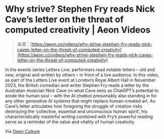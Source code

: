 <!--yml
category: 未分类
date: 2024-05-27 14:57:51
-->

# Why strive? Stephen Fry reads Nick Cave’s letter on the threat of computed creativity | Aeon Videos

> 来源：[https://aeon.co/videos/why-strive-stephen-fry-reads-nick-caves-letter-on-the-threat-of-computed-creativity](https://aeon.co/videos/why-strive-stephen-fry-reads-nick-caves-letter-on-the-threat-of-computed-creativity)

In the events series Letters Live, performers read notable letters – old and new, original and written by others – in front of a live audience. In this video, as part of the Letters Live event at London’s Royal Albert Hall in November 2023, the British comedian and writer Stephen Fry reads a letter by the Australian musician Nick Cave on what Cave sees as ChatGPT’s potential to erode the human soul – with the AI chatbot presumably also standing in for any other generative AI systems that might replace human-created art. As Cave’s letter articulates how foregoing the struggle of creation risks destroying the ‘collective, essential and unconscious human spirit’, his characteristically masterful writing combined with Fry’s powerful reading serve as a reminder of the value and vitality of human creativity.

Via [Open Culture](https://www.openculture.com/2023/11/stephen-fry-reads-nick-caves-stirring-letter-about-chatgpt-and-human-creativity-we-are-fighting-for-the-very-soul-of-the-world.html)